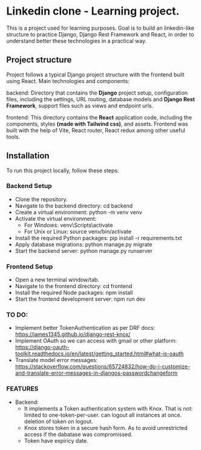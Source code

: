 # Linkedin clone - Learning project.

This is a project used for learning purposes. Goal is to build an linkedin-like structure to practice Django, Django Rest Framework and React, in order to understand better these technologies in a practical way.

## Project structure

Project follows a typical Django project structure with the frontend built using React. Main technologies and components:

backend: Directory that contains the **Django** project setup, configuration files, including the settings, URL routing, database models and **Django Rest Framework**, support files such as views and endpoint urls.

frontend: This directory contains the **React** application code, including the components, styles **(made with Tailwind css)**, and assets. Frontend was built with the help of Vite, React router, React redux among other useful tools.

## Installation

To run this project locally, follow these steps:

### Backend Setup

- Clone the repository.
- Navigate to the backend directory: cd backend
- Create a virtual environment: python -m venv venv
- Activate the virtual environment:
  - For Windows: venv\Scripts\activate
  - For Unix or Linux: source venv/bin/activate
- Install the required Python packages: pip install -r requirements.txt
- Apply database migrations: python manage.py migrate
- Start the backend server: python manage.py runserver

### Frontend Setup

- Open a new terminal window/tab.
- Navigate to the frontend directory: cd frontend
- Install the required Node packages: npm install
- Start the frontend development server: npm run dev

### TO DO:

- Implement better TokenAuthentication as per DRF docs: https://james1345.github.io/django-rest-knox/
- Implement OAuth so we can access with gmail or other platform: https://django-oauth-toolkit.readthedocs.io/en/latest/getting_started.html#what-is-oauth
- Translate model error messages: https://stackoverflow.com/questions/65724832/how-do-i-customize-and-translate-error-messages-in-djangos-passwordchangeform

### FEATURES

- Backend:
  - It implements a Token authentication system with Knox. That is not: limited to one-token-per-user. can logout all instances at once. deletion of token on logout.
  - Knox stores token in a secure hash form. As to avoid unrestricted access if the dabatase was compromissed.
  - Token have expiricy date.

